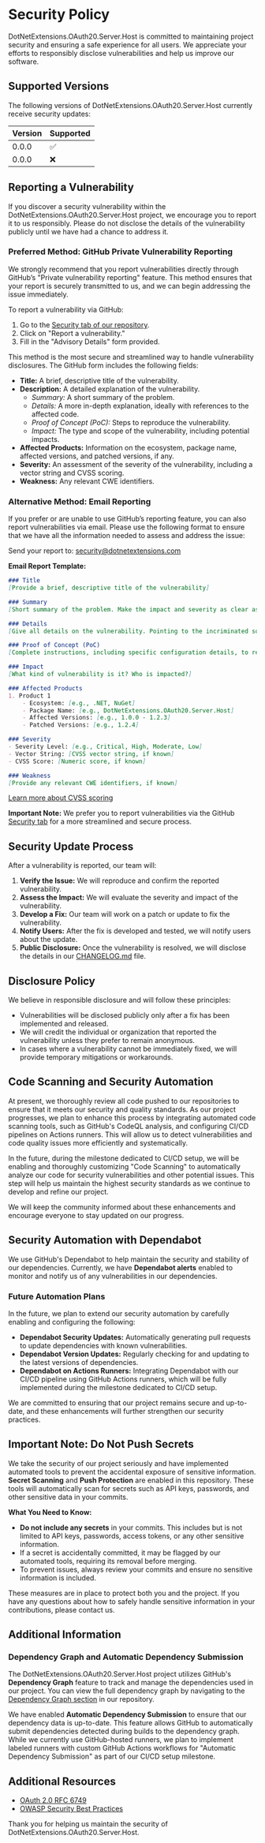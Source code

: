 # Security Policy

DotNetExtensions.OAuth20.Server.Host is committed to maintaining project security and ensuring a safe experience for all users. We appreciate your efforts to responsibly disclose vulnerabilities and help us improve our software.

## Supported Versions

The following versions of DotNetExtensions.OAuth20.Server.Host currently receive security updates:

| Version | Supported          |
| ------- | ------------------ |
| 0.0.0   | :white_check_mark: |
| 0.0.0   | :x:                |

## Reporting a Vulnerability

If you discover a security vulnerability within the DotNetExtensions.OAuth20.Server.Host project, we encourage you to report it to us responsibly. Please do not disclose the details of the vulnerability publicly until we have had a chance to address it.

### Preferred Method: GitHub Private Vulnerability Reporting

We strongly recommend that you report vulnerabilities directly through GitHub’s "Private vulnerability reporting" feature. This method ensures that your report is securely transmitted to us, and we can begin addressing the issue immediately.

To report a vulnerability via GitHub:

1. Go to the [Security tab of our repository](https://github.com/DotNetExtensions/OAuth20.Server.Host/security).
2. Click on "Report a vulnerability."
3. Fill in the "Advisory Details" form provided.

This method is the most secure and streamlined way to handle vulnerability disclosures. The GitHub form includes the following fields:

- **Title:** A brief, descriptive title of the vulnerability.
- **Description:** A detailed explanation of the vulnerability. 
  - _Summary:_ A short summary of the problem.
  - _Details:_ A more in-depth explanation, ideally with references to the affected code.
  - _Proof of Concept (PoC):_ Steps to reproduce the vulnerability.
  - _Impact:_ The type and scope of the vulnerability, including potential impacts.
- **Affected Products:** Information on the ecosystem, package name, affected versions, and patched versions, if any.
- **Severity:** An assessment of the severity of the vulnerability, including a vector string and CVSS scoring.
- **Weakness:** Any relevant CWE identifiers.

### Alternative Method: Email Reporting

If you prefer or are unable to use GitHub’s reporting feature, you can also report vulnerabilities via email. Please use the following format to ensure that we have all the information needed to assess and address the issue:

Send your report to: [security@dotnetextensions.com](mailto:security@dotnetextensions.com)

**Email Report Template:**

```markdown
### Title
[Provide a brief, descriptive title of the vulnerability]

### Summary
[Short summary of the problem. Make the impact and severity as clear as possible. For example: An unsafe deserialization vulnerability allows any unauthenticated user to execute arbitrary code on the server.]

### Details
[Give all details on the vulnerability. Pointing to the incriminated source code is very helpful for the maintainer.]

### Proof of Concept (PoC)
[Complete instructions, including specific configuration details, to reproduce the vulnerability.]

### Impact
[What kind of vulnerability is it? Who is impacted?]

### Affected Products
1. Product 1
    - Ecosystem: [e.g., .NET, NuGet]
    - Package Name: [e.g., DotNetExtensions.OAuth20.Server.Host]
    - Affected Versions: [e.g., 1.0.0 - 1.2.3]
    - Patched Versions: [e.g., 1.2.4]

### Severity
- Severity Level: [e.g., Critical, High, Moderate, Low]
- Vector String: [CVSS vector string, if known]
- CVSS Score: [Numeric score, if known]

### Weakness
[Provide any relevant CWE identifiers, if known]
```

[Learn more about CVSS scoring](https://www.first.org/cvss/v3.1/user-guide)

**Important Note:** We prefer you to report vulnerabilities via the GitHub [Security tab](https://github.com/DotNetExtensions/OAuth20.Server.Host/security) for a more streamlined and secure process.

## Security Update Process

After a vulnerability is reported, our team will:

1. **Verify the Issue:** We will reproduce and confirm the reported vulnerability.
2. **Assess the Impact:** We will evaluate the severity and impact of the vulnerability.
3. **Develop a Fix:** Our team will work on a patch or update to fix the vulnerability.
4. **Notify Users:** After the fix is developed and tested, we will notify users about the update.
5. **Public Disclosure:** Once the vulnerability is resolved, we will disclose the details in our [CHANGELOG.md](https://github.com/DotNetExtensions/OAuth20.Server.Host/CHANGELOG.md) file.

## Disclosure Policy

We believe in responsible disclosure and will follow these principles:

- Vulnerabilities will be disclosed publicly only after a fix has been implemented and released.
- We will credit the individual or organization that reported the vulnerability unless they prefer to remain anonymous.
- In cases where a vulnerability cannot be immediately fixed, we will provide temporary mitigations or workarounds.

## Code Scanning and Security Automation

At present, we thoroughly review all code pushed to our repositories to ensure that it meets our security and quality standards. As our project progresses, we plan to enhance this process by integrating automated code scanning tools, such as GitHub's CodeQL analysis, and configuring CI/CD pipelines on Actions runners. This will allow us to detect vulnerabilities and code quality issues more efficiently and systematically.

In the future, during the milestone dedicated to CI/CD setup, we will be enabling and thoroughly customizing "Code Scanning" to automatically analyze our code for security vulnerabilities and other potential issues. This step will help us maintain the highest security standards as we continue to develop and refine our project.

We will keep the community informed about these enhancements and encourage everyone to stay updated on our progress.

## Security Automation with Dependabot

We use GitHub's Dependabot to help maintain the security and stability of our dependencies. Currently, we have **Dependabot alerts** enabled to monitor and notify us of any vulnerabilities in our dependencies.

### Future Automation Plans
In the future, we plan to extend our security automation by carefully enabling and configuring the following:

- **Dependabot Security Updates:** Automatically generating pull requests to update dependencies with known vulnerabilities.
- **Dependabot Version Updates:** Regularly checking for and updating to the latest versions of dependencies.
- **Dependabot on Actions Runners:** Integrating Dependabot with our CI/CD pipeline using GitHub Actions runners, which will be fully implemented during the milestone dedicated to CI/CD setup.

We are committed to ensuring that our project remains secure and up-to-date, and these enhancements will further strengthen our security practices.

## Important Note: Do Not Push Secrets

We take the security of our project seriously and have implemented automated tools to prevent the accidental exposure of sensitive information. **Secret Scanning** and **Push Protection** are enabled in this repository. These tools will automatically scan for secrets such as API keys, passwords, and other sensitive data in your commits.

**What You Need to Know:**
- **Do not include any secrets** in your commits. This includes but is not limited to API keys, passwords, access tokens, or any other sensitive information.
- If a secret is accidentally committed, it may be flagged by our automated tools, requiring its removal before merging.
- To prevent issues, always review your commits and ensure no sensitive information is included.

These measures are in place to protect both you and the project. If you have any questions about how to safely handle sensitive information in your contributions, please contact us.

## Additional Information

### Dependency Graph and Automatic Dependency Submission

The DotNetExtensions.OAuth20.Server.Host project utilizes GitHub's **Dependency Graph** feature to track and manage the dependencies used in our project. You can view the full dependency graph by navigating to the [Dependency Graph section](https://github.com/DotNetExtensions/OAuth20.Server.Host/network/dependencies) in our repository.

We have enabled **Automatic Dependency Submission** to ensure that our dependency data is up-to-date. This feature allows GitHub to automatically submit dependencies detected during builds to the dependency graph. While we currently use GitHub-hosted runners, we plan to implement labeled runners with custom GitHub Actions workflows for "Automatic Dependency Submission" as part of our CI/CD setup milestone.

## Additional Resources

- [OAuth 2.0 RFC 6749](https://datatracker.ietf.org/doc/html/rfc6749)
- [OWASP Security Best Practices](https://owasp.org/www-project-top-ten/)

Thank you for helping us maintain the security of DotNetExtensions.OAuth20.Server.Host.
